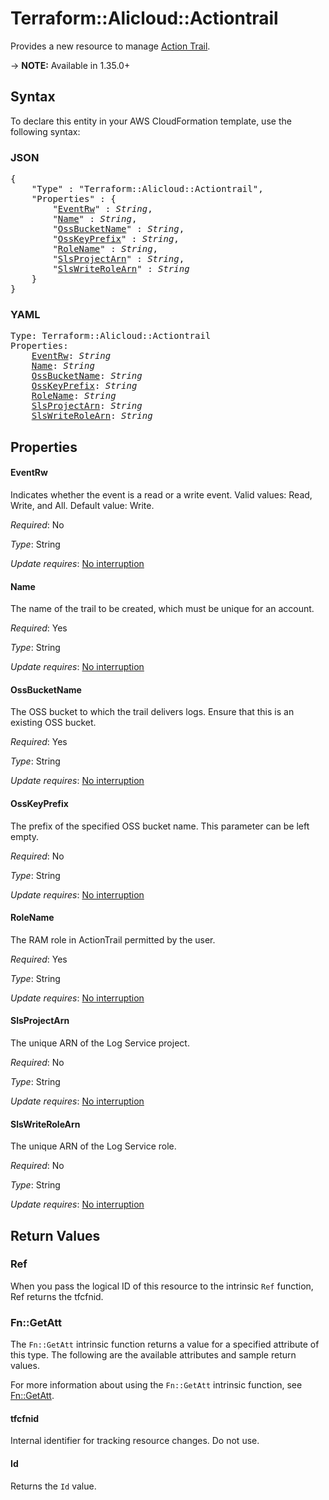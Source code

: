 # Terraform::Alicloud::Actiontrail

Provides a new resource to manage [Action Trail](https://www.alibabacloud.com/help/doc-detail/28804.htm).

-> **NOTE:** Available in 1.35.0+

## Syntax

To declare this entity in your AWS CloudFormation template, use the following syntax:

### JSON

<pre>
{
    "Type" : "Terraform::Alicloud::Actiontrail",
    "Properties" : {
        "<a href="#eventrw" title="EventRw">EventRw</a>" : <i>String</i>,
        "<a href="#name" title="Name">Name</a>" : <i>String</i>,
        "<a href="#ossbucketname" title="OssBucketName">OssBucketName</a>" : <i>String</i>,
        "<a href="#osskeyprefix" title="OssKeyPrefix">OssKeyPrefix</a>" : <i>String</i>,
        "<a href="#rolename" title="RoleName">RoleName</a>" : <i>String</i>,
        "<a href="#slsprojectarn" title="SlsProjectArn">SlsProjectArn</a>" : <i>String</i>,
        "<a href="#slswriterolearn" title="SlsWriteRoleArn">SlsWriteRoleArn</a>" : <i>String</i>
    }
}
</pre>

### YAML

<pre>
Type: Terraform::Alicloud::Actiontrail
Properties:
    <a href="#eventrw" title="EventRw">EventRw</a>: <i>String</i>
    <a href="#name" title="Name">Name</a>: <i>String</i>
    <a href="#ossbucketname" title="OssBucketName">OssBucketName</a>: <i>String</i>
    <a href="#osskeyprefix" title="OssKeyPrefix">OssKeyPrefix</a>: <i>String</i>
    <a href="#rolename" title="RoleName">RoleName</a>: <i>String</i>
    <a href="#slsprojectarn" title="SlsProjectArn">SlsProjectArn</a>: <i>String</i>
    <a href="#slswriterolearn" title="SlsWriteRoleArn">SlsWriteRoleArn</a>: <i>String</i>
</pre>

## Properties

#### EventRw

Indicates whether the event is a read or a write event. Valid values: Read, Write, and All. Default value: Write.

_Required_: No

_Type_: String

_Update requires_: [No interruption](https://docs.aws.amazon.com/AWSCloudFormation/latest/UserGuide/using-cfn-updating-stacks-update-behaviors.html#update-no-interrupt)

#### Name

The name of the trail to be created, which must be unique for an account.

_Required_: Yes

_Type_: String

_Update requires_: [No interruption](https://docs.aws.amazon.com/AWSCloudFormation/latest/UserGuide/using-cfn-updating-stacks-update-behaviors.html#update-no-interrupt)

#### OssBucketName

The OSS bucket to which the trail delivers logs. Ensure that this is an existing OSS bucket.

_Required_: Yes

_Type_: String

_Update requires_: [No interruption](https://docs.aws.amazon.com/AWSCloudFormation/latest/UserGuide/using-cfn-updating-stacks-update-behaviors.html#update-no-interrupt)

#### OssKeyPrefix

The prefix of the specified OSS bucket name. This parameter can be left empty.

_Required_: No

_Type_: String

_Update requires_: [No interruption](https://docs.aws.amazon.com/AWSCloudFormation/latest/UserGuide/using-cfn-updating-stacks-update-behaviors.html#update-no-interrupt)

#### RoleName

The RAM role in ActionTrail permitted by the user.

_Required_: Yes

_Type_: String

_Update requires_: [No interruption](https://docs.aws.amazon.com/AWSCloudFormation/latest/UserGuide/using-cfn-updating-stacks-update-behaviors.html#update-no-interrupt)

#### SlsProjectArn

The unique ARN of the Log Service project.

_Required_: No

_Type_: String

_Update requires_: [No interruption](https://docs.aws.amazon.com/AWSCloudFormation/latest/UserGuide/using-cfn-updating-stacks-update-behaviors.html#update-no-interrupt)

#### SlsWriteRoleArn

The unique ARN of the Log Service role.

_Required_: No

_Type_: String

_Update requires_: [No interruption](https://docs.aws.amazon.com/AWSCloudFormation/latest/UserGuide/using-cfn-updating-stacks-update-behaviors.html#update-no-interrupt)

## Return Values

### Ref

When you pass the logical ID of this resource to the intrinsic `Ref` function, Ref returns the tfcfnid.

### Fn::GetAtt

The `Fn::GetAtt` intrinsic function returns a value for a specified attribute of this type. The following are the available attributes and sample return values.

For more information about using the `Fn::GetAtt` intrinsic function, see [Fn::GetAtt](https://docs.aws.amazon.com/AWSCloudFormation/latest/UserGuide/intrinsic-function-reference-getatt.html).

#### tfcfnid

Internal identifier for tracking resource changes. Do not use.

#### Id

Returns the <code>Id</code> value.

